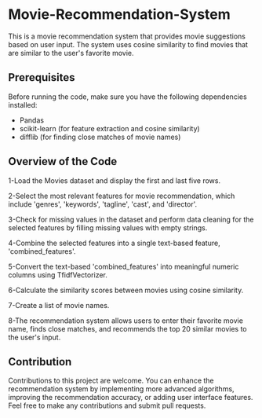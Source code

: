 # Movie-Recommendation-System
This is a movie recommendation system that provides movie suggestions based on user input.
The system uses cosine similarity to find movies that are similar to the user's favorite movie.

## Prerequisites
Before running the code, make sure you have the following dependencies installed:
- Pandas
- scikit-learn (for feature extraction and cosine similarity)
- difflib (for finding close matches of movie names)

## Overview of the Code
1-Load the Movies dataset and display the first and last five rows.

2-Select the most relevant features for movie recommendation, which include 'genres', 'keywords', 'tagline', 'cast', and 'director'.

3-Check for missing values in the dataset and perform data cleaning for the selected features by filling missing values with empty strings.

4-Combine the selected features into a single text-based feature, 'combined_features'.

5-Convert the text-based 'combined_features' into meaningful numeric columns using TfidfVectorizer.

6-Calculate the similarity scores between movies using cosine similarity.

7-Create a list of movie names.

8-The recommendation system allows users to enter their favorite movie name, finds close matches, and recommends the top 20 similar movies to the user's input.


## Contribution
Contributions to this project are welcome. You can enhance the recommendation system by implementing more advanced algorithms, improving the recommendation accuracy, or adding user interface features. 
Feel free to make any contributions and submit pull requests.

